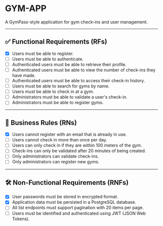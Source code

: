 # GYM-APP

A GymPass-style application for gym check-ins and user management.

---

## ✅ Functional Requirements (RFs)

- [x] Users must be able to register.
- [ ] Users must be able to authenticate.
- [ ] Authenticated users must be able to retrieve their profile.
- [ ] Authenticated users must be able to view the number of check-ins they have made.
- [ ] Authenticated users must be able to access their check-in history.
- [ ] Users must be able to search for gyms by name.
- [ ] Users must be able to check in at a gym.
- [ ] Administrators must be able to validate a user's check-in.
- [ ] Administrators must be able to register gyms.

---

## 📌 Business Rules (RNs)

- [x] Users cannot register with an email that is already in use.
- [ ] Users cannot check in more than once per day.
- [ ] Users can only check in if they are within 100 meters of the gym.
- [ ] Check-ins can only be validated after 20 minutes of being created.
- [ ] Only administrators can validate check-ins.
- [ ] Only administrators can register new gyms.

---

## 🛠️ Non-Functional Requirements (RNFs)

- [x] User passwords must be stored in encrypted format.
- [x] Application data must be persisted in a PostgreSQL database.
- [ ] All list endpoints must support pagination with 20 items per page.
- [ ] Users must be identified and authenticated using JWT (JSON Web Tokens).
